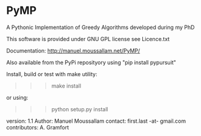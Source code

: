PyMP
====

A Pythonic Implementation of Greedy Algorithms developed during my PhD

This software is provided under GNU GPL license see Licence.txt

Documentation: http://manuel.moussallam.net/PyMP/

Also available from the PyPi reposityory using "pip install pypursuit"

Install, build or test with make utility: 

>>> make install

or using:

>>> python setup.py install

version: 1.1
Author: Manuel Moussallam
contact: first.last -at- gmail.com
contributors: A. Gramfort
